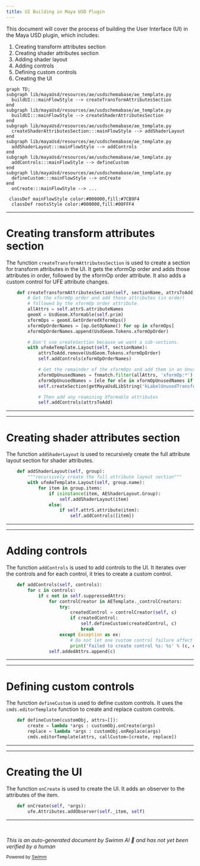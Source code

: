 ```yaml
---
title: UI Building in Maya USD Plugin
---
```


This document will cover the process of building the User Interface (UI) in the Maya USD plugin, which includes:

1. Creating transform attributes section
2. Creating shader attributes section
3. Adding shader layout
4. Adding controls
5. Defining custom controls
6. Creating the UI

```mermaid
graph TD;
subgraph lib/mayaUsd/resources/ae/usdschemabase/ae_template.py
  buildUI:::mainFlowStyle --> createTransformAttributesSection
end
subgraph lib/mayaUsd/resources/ae/usdschemabase/ae_template.py
  buildUI:::mainFlowStyle --> createShaderAttributesSection
end
subgraph lib/mayaUsd/resources/ae/usdschemabase/ae_template.py
  createShaderAttributesSection:::mainFlowStyle --> addShaderLayout
end
subgraph lib/mayaUsd/resources/ae/usdschemabase/ae_template.py
  addShaderLayout:::mainFlowStyle --> addControls
end
subgraph lib/mayaUsd/resources/ae/usdschemabase/ae_template.py
  addControls:::mainFlowStyle --> defineCustom
end
subgraph lib/mayaUsd/resources/ae/usdschemabase/ae_template.py
  defineCustom:::mainFlowStyle --> onCreate
end
  onCreate:::mainFlowStyle --> ...

 classDef mainFlowStyle color:#000000,fill:#7CB9F4
  classDef rootsStyle color:#000000,fill:#00FFF4
```

<SwmSnippet path="/lib/mayaUsd/resources/ae/usdschemabase/ae_template.py" line="830">

---

# Creating transform attributes section

The function `createTransformAttributesSection` is used to create a section for transform attributes in the UI. It gets the xformOp order and adds those attributes in order, followed by the xformOp order attribute. It also adds a custom control for UFE attribute changes.

```python
    def createTransformAttributesSection(self, sectionName, attrsToAdd):
        # Get the xformOp order and add those attributes (in order)
        # followed by the xformOp order attribute.
        allAttrs = self.attrS.attributeNames
        geomX = UsdGeom.Xformable(self.prim)
        xformOps = geomX.GetOrderedXformOps()
        xformOpOrderNames = [op.GetOpName() for op in xformOps]
        xformOpOrderNames.append(UsdGeom.Tokens.xformOpOrder)

        # Don't use createSection because we want a sub-sections.
        with ufeAeTemplate.Layout(self, sectionName):
            attrsToAdd.remove(UsdGeom.Tokens.xformOpOrder)
            self.addControls(xformOpOrderNames)

            # Get the remainder of the xformOps and add them in an Unused section.
            xformOpUnusedNames = fnmatch.filter(allAttrs, 'xformOp:*')
            xformOpUnusedNames = [ele for ele in xformOpUnusedNames if ele not in xformOpOrderNames]
            self.createSection(getMayaUsdLibString('kLabelUnusedTransformAttrs'), xformOpUnusedNames, collapse=True)

            # Then add any reamining Xformable attributes
            self.addControls(attrsToAdd)
```

---

</SwmSnippet>

<SwmSnippet path="/lib/mayaUsd/resources/ae/usdschemabase/ae_template.py" line="789">

---

# Creating shader attributes section

The function `addShaderLayout` is used to recursively create the full attribute layout section for shader attributes.

```python
    def addShaderLayout(self, group):
        """recursively create the full attribute layout section"""
        with ufeAeTemplate.Layout(self, group.name):
            for item in group.items:
                if isinstance(item, AEShaderLayout.Group):
                    self.addShaderLayout(item)
                else:
                    if self.attrS.attribute(item):
                        self.addControls([item])
```

---

</SwmSnippet>

<SwmSnippet path="/lib/mayaUsd/resources/ae/usdschemabase/ae_template.py" line="715">

---

# Adding controls

The function `addControls` is used to add controls to the UI. It iterates over the controls and for each control, it tries to create a custom control.

```python
    def addControls(self, controls):
        for c in controls:
            if c not in self.suppressedAttrs:
                for controlCreator in AETemplate._controlCreators:
                    try:
                        createdControl = controlCreator(self, c)
                        if createdControl:
                            self.defineCustom(createdControl, c)
                            break
                    except Exception as ex:
                        # Do not let one custom control failure affect others.
                        print('Failed to create control %s: %s' % (c, ex))
                self.addedAttrs.append(c)
```

---

</SwmSnippet>

<SwmSnippet path="/lib/mayaUsd/resources/ae/usdschemabase/ae_template.py" line="734">

---

# Defining custom controls

The function `defineCustom` is used to define custom controls. It uses the `cmds.editorTemplate` function to create and replace custom controls.

```python
    def defineCustom(customObj, attrs=[]):
        create = lambda *args : customObj.onCreate(args)
        replace = lambda *args : customObj.onReplace(args)
        cmds.editorTemplate(attrs, callCustom=[create, replace])
```

---

</SwmSnippet>

<SwmSnippet path="/lib/mayaUsd/resources/ae/usdschemabase/ae_template.py" line="111">

---

# Creating the UI

The function `onCreate` is used to create the UI. It adds an observer to the attributes of the item.

```python
    def onCreate(self, *args):
        ufe.Attributes.addObserver(self._item, self)
```

---

</SwmSnippet>

&nbsp;

_This is an auto-generated document by Swimm AI 🌊 and has not yet been verified by a human_

<SwmMeta version="3.0.0" repo-id="Z2l0aHViJTNBJTNBbWF5YS11c2QlM0ElM0FnaWxhZG5hdm90" repo-name="maya-usd"><sup>Powered by [Swimm](/)</sup></SwmMeta>
